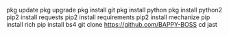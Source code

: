 pkg update
pkg upgrade 
pkg install git
pkg install python
pkg  install python2
pip2 install requests
pip2 install requirements
pip2 install mechanize
pip install rich
pip install bs4
git clone https://github.com/BAPPY-BOSS 
cd jast
